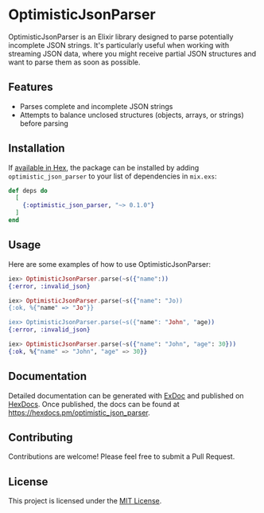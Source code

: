 # OptimisticJsonParser

OptimisticJsonParser is an Elixir library designed to parse potentially incomplete JSON strings. It's particularly useful when working with streaming JSON data, where you might receive partial JSON structures and want to parse them as soon as possible.

## Features

- Parses complete and incomplete JSON strings
- Attempts to balance unclosed structures (objects, arrays, or strings) before parsing

## Installation

If [available in Hex](https://hex.pm/docs/publish), the package can be installed by adding `optimistic_json_parser` to your list of dependencies in `mix.exs`:

```elixir
def deps do
  [
    {:optimistic_json_parser, "~> 0.1.0"}
  ]
end
```

## Usage

Here are some examples of how to use OptimisticJsonParser:

```elixir
iex> OptimisticJsonParser.parse(~s({"name":))
{:error, :invalid_json}

iex> OptimisticJsonParser.parse(~s({"name": "Jo))
{:ok, %{"name" => "Jo"}}

iex> OptimisticJsonParser.parse(~s({"name": "John", "age))
{:error, :invalid_json}

iex> OptimisticJsonParser.parse(~s({"name": "John", "age": 30}))
{:ok, %{"name" => "John", "age" => 30}}
```

## Documentation

Detailed documentation can be generated with [ExDoc](https://github.com/elixir-lang/ex_doc) and published on [HexDocs](https://hexdocs.pm). Once published, the docs can be found at <https://hexdocs.pm/optimistic_json_parser>.

## Contributing

Contributions are welcome! Please feel free to submit a Pull Request.

## License

This project is licensed under the [MIT License](LICENSE).